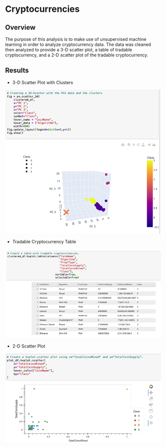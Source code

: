 # Cryptocurrencies

## Overview

 The purpose of this analysis is to make use of unsupervised machine learning in order to analyze cryptocurrency data.  The data was cleaned then analyzed to provide a 3-D scatter plot,  a table of tradable cryptocurrency, and a 2-D scatter plot of the tradable cryptocurrency. 

## Results

 - 3-D Scatter Plot with Clusters

 ![This is an image](https://github.com/JDBrowder523/Cryptocurrencies/blob/main/Images/3D_scatter.png)

 - Tradable Cryptocurrency Table

 ![This is an image](https://github.com/JDBrowder523/Cryptocurrencies/blob/main/Images/tradeable_table.png)

 - 2-D Scatter Plot

 ![This is an image](https://github.com/JDBrowder523/Cryptocurrencies/blob/main/Images/2D_Scatter.png)
